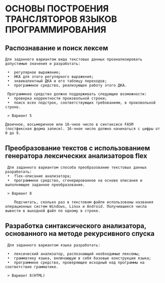 # ОСНОВЫ ПОСТРОЕНИЯ ТРАНСЛЯТОРОВ ЯЗЫКОВ ПРОГРАММИРОВАНИЯ
## Распознавание и поиск лексем
    Для заданного вариантом вида текстовых данных проанализировать допустимые значения и разработать:

     •	регулярное выражение;
     •	НКА для этого регулярного выражения;
     •	эквивалентный ДКА и его таблицу переходов;
     •	программное средство, реализующее работу этого ДКА.
     
     Программное средство должно поддерживать следующие возможности:
     •	проверка корректности произвольной строки;
     •	поиск всех подстрок, соответствующих требованиям, в произвольной строке.

     > Вариант 5

    Двоичное, восьмеричное или 16-чное число в синтаксисе FASM (постфиксная форма записи). 16-чное число должно начинаться с цифры от 0 до 9.

## Преобразование текстов с использованием генератора лексических анализаторов flex
     Для заданного вариантом способа преобразование текстовых данных разработать:
     •	flex-описание анализатора;
     •	программное средство, сгенерированное на основе описания и выполняющее заданное преобразование.
     
     > Вариант 8

        Подсчитать, сколько раз в текстовом файле использованы названия операционных систем Windows, Linux и Android. Получившиеся числа вывести в выходной файл по одному в строке.
        
## Разработка синтаксического анализатора, основанного на методе рекурсивного спуска
     Для заданного вариантом языка разработать:
     
     •	лексический анализатор, распознающий необходимые лексемы;
     •	грамматику языка, включающую в себя базовые конструкции языка;
     •	программное средство, проверяющее исходный код программы на соответствие грамматике.
     
     > Вариант 8(HTML)
